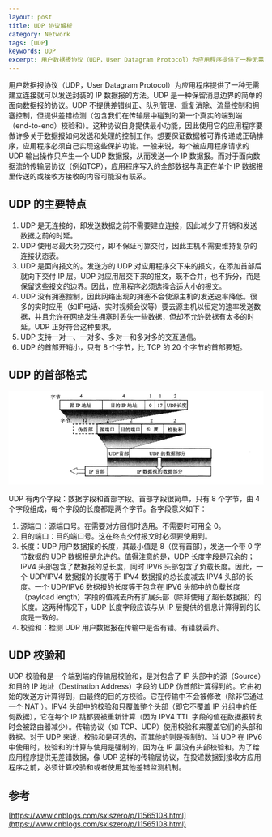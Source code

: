 ```yaml
---
layout: post
title: UDP 协议解析
category: Network
tags: [UDP]
keywords: UDP
excerpt: 用户数据报协议（UDP，User Datagram Protocol）为应用程序提供了一种无需建立连接就可以发送封装的 IP 数据报的方法。
---
```


用户数据报协议（UDP，User Datagram Protocol）为应用程序提供了一种无需建立连接就可以发送封装的 IP 数据报的方法。UDP 是一种保留消息边界的简单的面向数据报的协议。UDP 不提供差错纠正、队列管理、重复消除、流量控制和拥塞控制，但提供差错检测（包含我们在传输层中碰到的第一个真实的端到端（end-to-end）校验和）。这种协议自身提供最小功能，因此使用它的应用程序要做许多关于数据报如何发送和处理的控制工作。想要保证数据被可靠传递或正确排序，应用程序必须自己实现这些保护功能。一般来说，每个被应用程序请求的 UDP 输出操作只产生一个 UDP 数据报，从而发送一个 IP 数据报。而对于面向数据流的传输层协议（例如TCP），应用程序写入的全部数据与真正在单个 IP 数据报里传送的或接收方接收的内容可能没有联系。

## UDP 的主要特点

1. UDP 是无连接的，即发送数据之前不需要建立连接，因此减少了开销和发送数据之前的时延。
2. UDP 使用尽最大努力交付，即不保证可靠交付，因此主机不需要维持复杂的连接状态表。
3. UDP 是面向报文的。发送方的 UDP 对应用程序交下来的报文，在添加首部后就向下交付 IP 层。UDP 对应用层交下来的报文，既不合并，也不拆分，而是保留这些报文的边界。因此，应用程序必须选择合适大小的报文。
4. UDP 没有拥塞控制，因此网络出现的拥塞不会使源主机的发送速率降低。很多的实时应用（如IP电话、实时视频会议等）要去源主机以恒定的速率发送数据，并且允许在网络发生拥塞时丢失一些数据，但却不允许数据有太多的时延。UDP 正好符合这种要求。
5. UDP 支持一对一、一对多、多对一和多对多的交互通信。
6. UDP 的首部开销小，只有 8 个字节，比 TCP 的 20 个字节的首部要短。

## UDP 的首部格式

![](/assets/images/2020/UDP_Header.png)

UDP 有两个字段：数据字段和首部字段。首部字段很简单，只有 8 个字节，由 4 个字段组成，每个字段的长度都是两个字节。各字段意义如下：

1. 源端口：源端口号。在需要对方回信时选用。不需要时可用全 0。
2. 目的端口：目的端口号。这在终点交付报文时必须要使用到。
3. 长度：UDP 用户数据报的长度，其最小值是 8（仅有首部），发送一个带 0 字节数据的 UDP 数据报是允许的。值得注意的是，UDP 长度字段是冗余的；IPV4 头部包含了数据报的总长度，同时 IPV6 头部包含了负载长度。因此，一个 UDP/IPV4 数据报的长度等于 IPV4 数据报的总长度减去 IPV4 头部的长度。一个 UDP/IPV6 数据报的长度等于包含在 IPV6 头部中的负载长度（payload length）字段的值减去所有扩展头部（除非使用了超长数据报）的长度。这两种情况下，UDP 长度字段应该与从 IP 层提供的信息计算得到的长度是一致的。
4. 校验和：检测 UDP 用户数据报在传输中是否有错。有错就丢弃。

## UDP 校验和

UDP 校验和是一个端到端的传输层校验和，是对包含了 IP 头部中的源（Source）和目的 IP 地址（Destination Address）字段的 UDP 伪首部计算得到的。它由初始的发送方计算得到，由最终的目的方校验。它在传输中不会被修改（除非它通过一个 NAT ）。IPV4 头部中的校验和只覆盖整个头部（即它不覆盖 IP 分组中的任何数据），它在每个 IP 跳都要被重新计算（因为 IPV4 TTL 字段的值在数据报转发时会被路由器减少）。传输协议（如 TCP、UDP）使用校验和来覆盖它们的头部和数据。对于 UDP 来说，校验和是可选的，而其他的则是强制的。当 UDP 在 IPV6 中使用时，校验和的计算与使用是强制的，因为在 IP 层没有头部校验和。为了给应用程序提供无差错数据，像 UDP 这样的传输层协议，在投递数据到接收方应用程序之前，必须计算校验和或者使用其他差错监测机制。

## 参考

[https://www.cnblogs.com/sxiszero/p/11565108.html](https://www.cnblogs.com/sxiszero/p/11565108.html)
